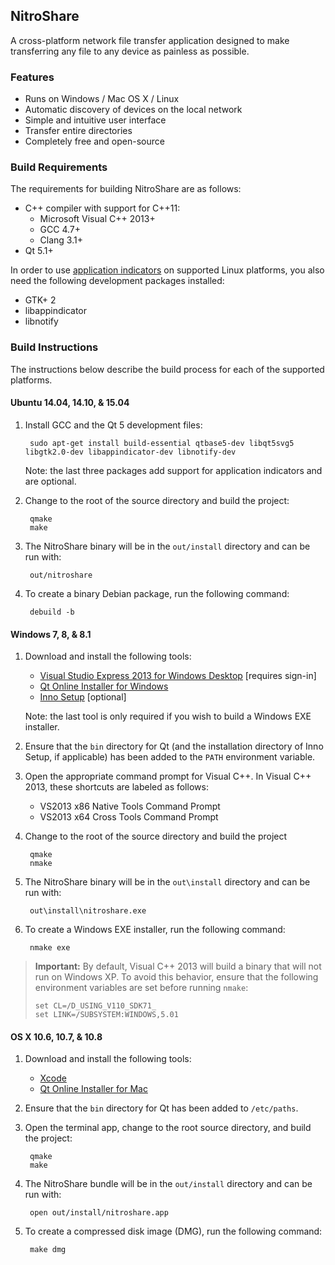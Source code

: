 ## NitroShare

A cross-platform network file transfer application designed to make transferring any file to any device as painless as possible.

### Features

* Runs on Windows / Mac OS X / Linux
* Automatic discovery of devices on the local network
* Simple and intuitive user interface
* Transfer entire directories
* Completely free and open-source

### Build Requirements

The requirements for building NitroShare are as follows:

* C++ compiler with support for C++11:
    * Microsoft Visual C++ 2013+
    * GCC 4.7+
    * Clang 3.1+
* Qt 5.1+

In order to use [application indicators](https://unity.ubuntu.com/projects/appindicators/) on supported Linux platforms, you also need the following development packages installed:

* GTK+ 2
* libappindicator
* libnotify

### Build Instructions

The instructions below describe the build process for each of the supported platforms.

#### Ubuntu 14.04, 14.10, & 15.04

1. Install GCC and the Qt 5 development files:

        sudo apt-get install build-essential qtbase5-dev libqt5svg5 libgtk2.0-dev libappindicator-dev libnotify-dev

   Note: the last three packages add support for application indicators and are optional.

2. Change to the root of the source directory and build the project:

        qmake
        make

3. The NitroShare binary will be in the `out/install` directory and can be run with:

        out/nitroshare

4. To create a binary Debian package, run the following command:

        debuild -b

#### Windows 7, 8, & 8.1

1. Download and install the following tools:

    - [Visual Studio Express 2013 for Windows Desktop](http://go.microsoft.com/?linkid=9832280&clcid=0x409) [requires sign-in]
    - [Qt Online Installer for Windows](http://www.qt.io/download-open-source/)
    - [Inno Setup](http://www.jrsoftware.org/isinfo.php) [optional]

   Note: the last tool is only required if you wish to build a Windows EXE installer.

2. Ensure that the `bin` directory for Qt (and the installation directory of Inno Setup, if applicable) has been added to the `PATH` environment variable.

3. Open the appropriate command prompt for Visual C++. In Visual C++ 2013, these shortcuts are labeled as follows:

    - VS2013 x86 Native Tools Command Prompt
    - VS2013 x64 Cross Tools Command Prompt

4. Change to the root of the source directory and build the project

        qmake
        nmake

5. The NitroShare binary will be in the `out\install` directory and can be run with:

        out\install\nitroshare.exe

6. To create a Windows EXE installer, run the following command:

        nmake exe

> **Important:** By default, Visual C++ 2013 will build a binary that will not run on Windows XP. To avoid this behavior, ensure that the following environment variables are set before running `nmake`:
>
>     set CL=/D_USING_V110_SDK71_
>     set LINK=/SUBSYSTEM:WINDOWS,5.01

#### OS X 10.6, 10.7, & 10.8

1. Download and install the following tools:

    - [Xcode](https://itunes.apple.com/ca/app/xcode/id497799835?mt=12)
    - [Qt Online Installer for Mac](http://www.qt.io/download-open-source/)

2. Ensure that the `bin` directory for Qt has been added to `/etc/paths`.

3. Open the terminal app, change to the root source directory, and build the project:

        qmake
        make

4. The NitroShare bundle will be in the `out/install` directory and can be run with:

        open out/install/nitroshare.app

5. To create a compressed disk image (DMG), run the following command:

        make dmg
